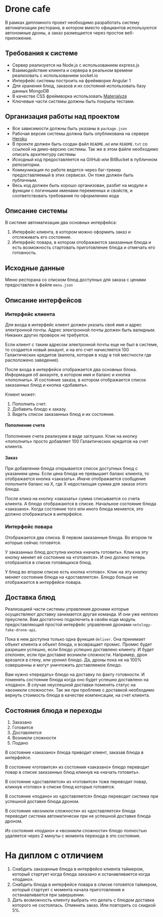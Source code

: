 # Drone cafe

В рамках дипломного проект необходимо разработать систему автоматизации ресторана, в котором вместо официантов используются автономные дроны, а заказ размещается через простое веб-приложение.

## Требования к системе

* Сервер реализуется на Node.js с использованием express.js
* Взаимодействие клиента и сервера в реальном времени реализовать с использованием socket.io
* Интерфейс системы построить на фреймворке Angular 1
* Для хранения блюд, заказов и их состояний использовать базу данных MongoDB
* В качестве CSS фреймворка использовать [Materialyze](http://materializecss.com)
* Ключевые части системы должны быть покрыты тестами.

## Организация работы над проектом

* Все зависимости должны быть указаны в `package.json`
* Рабочая версия системы должна быть опубликована на сервере [Heroku](https://devcenter.heroku.com/articles/getting-started-with-nodejs#introduction)
* В проекте должен быть создан файл `README.md` или `README.txt` со ссылкой на демо-версию системы. Так же в этом файле необходимо описать архитектуру системы
* Исходный код предоставляется на GitHub или BitBucket в публичном репозитории.
* Коммуникация по работе ведется через баг-трекер предоставляемый в этих сервисах. Он тоже должен быть публичным.
* Весь код должен быть хорошо организован, разбит на модули и функции с логичными именами переменных и свойств, и соответствовать требования по оформлению кода

## Описание системы

В системе автоматизации два основных интерфейса:

1. Интерфейс клиента, в котором можно оформить заказ и отслеживать его состояние.
2. Интерфейс повара, в котором отображаются заказанные блюда и есть возможность стартовать приготовление блюда и отмечать его готовность.

## Исходные данные

Меню ресторана со списком блюд доступных для заказа с ценами предоставлен в файле `menu.json`

## Описание интерфейсов

### Интерфейс клиента

Для входа в интерфейс клиент должен указать своё имя и адрес электронной почты. Адрес электронной почты должен быть валидным. Никаких других проверок не требуется.

Если клиент с таким адресом электронной почты еще не был в системе, то создается новый аккаунт, и на его счет начисляется 100 Галактических кредитов (валюта, которая в ходу в той местности где расположено заведение).

После входа в интерфейсе отображается два основных блока. Информация об аккаунте, в котором имя и баланс и кнопка «пополнить». И состояние заказа, в котором отображается список заказанных блюд и кнопка «добавить».

Клиент может:
1. Пополнить счет.
2. Добавить блюдо к заказу.
3. Видеть список заказанных блюд и их состояние.

#### Пополнение счета
Пополнение счета реализуем в виде заглушки. Клик на кнопку «пополнить» просто добавляет 100 Галактических кредитов на счет клиента.

#### Заказ
При добавлении блюда открывается список доступных блюд с указанием цены. Если цена блюда не превышает баланс клиента, то отображается кнопка «заказать». Иначе отображается сообщение пополните баланс на X, где X недостающая сумма для заказа этого блюда.

После клика на кнопку «заказать» сумма списывается со счета клиента. А блюдо отображаются в списке. Начальное состояние блюда «заказано». Когда состояние того или иного блюда меняется, это должно отображаться в интерфейсе.

### Интерфейс повара

Отображается два списка. В первом заказанные блюда. Во втором те которые сейчас готовятся.

У заказанных блюд доступна кнопка «начать готовить». Клик на эту кнопку меняет её состояние на «готовится». И оно должно теперь отобразится в списке готовящихся блюд.

У блюд во втором списке есть кнопка «готово». Клик на эту кнопку меняет состояние блюда на «доставляется». Блюдо больше не отображается в интерфейсе повара.

## Доставка блюд

Реализацией части системы управления дронами которые осуществляют доставку занимается другая команда. И они уже неплохо преуспели. Вам достаточно подключить в своём коде модуль предоставляющий простой интерфейс управления дронами `netology-fake-drone-api`.

Пока в нем доступна только одна функция `deliver`. Она принимает объект клиента и объект блюда, и возвращает промис. Промис будет разрешен успешно, если блюдо успешно доставлено клиенту. И будет отклонен, если при доставке возникли сложности. Например, дрон врезался в стену, или уронил блюдо. Да, дроны пока не на 100% совершенны и могут уничтожить доставляемое блюдо.

Вам нужно «передать» блюдо на доставку по факту готовности. И поменять состояние блюда когда оно будет успешно доставлено на «подано». В случае неуспешной доставки поменять статус на «возникли сложности». Так же при проблеме с доставкой необходимо вернуть стоимость блюда в качестве компенсации, на счет клиента.

## Состояния блюда и переходы

1. Заказано
2. Готовится
3. Доставляется
4. Возникли сложности
5. Подано

В состояние «заказано» блюда приводит клиент, заказав блюда в интерфейсе.

В состояние «готовится» из состояния «заказано» блюдо переводит повар в списке заказанных блюд кликнув на «начать готовить».

В состояние «доставляется» из «готовится» тоже переводит повар, кликнув «готово» в списке блюд которые готовятся.

В состояние «подано» из «доставляется» блюдо переводит система при успешной доставке блюда дроном.

В состояние «возникли сложности» из «доставляется» блюда переводит система автоматически при не успешной доставке блюда дроном.

Из состояния «подано» и «возникли сложности» блюдо полностью удаляется через 2 минуты с момента перехода в это состояние.

# На диплом с отличием

1. Снабдить заказанные блюда в интерфейсе клиента таймером, который стартует когда блюда заказано и останавливается когда «подано».
2. Снабдить блюда в интерфейсе повара в списке готовятся таймером, который стартует с момента начала приготовления и останавливается при завершении.
3. Дать возможность клиенту выбрать что делать с блюдом доставка которого не состоялась. Отменить заказ. Или повторить со скидкой 5%.
